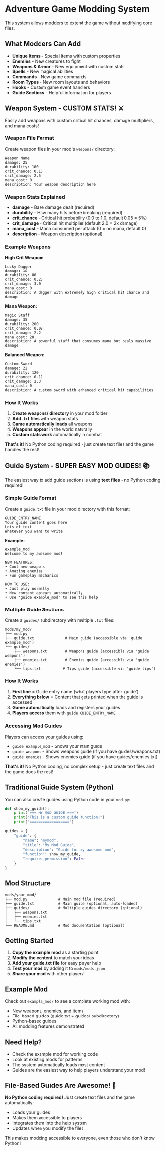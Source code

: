 # Adventure Game Modding System

This system allows modders to extend the game without modifying core files.

## What Modders Can Add

- **Unique Items** - Special items with custom properties
- **Enemies** - New creatures to fight
- **Weapons & Armor** - New equipment with custom stats
- **Spells** - New magical abilities
- **Commands** - New game commands
- **Room Types** - New room layouts and behaviors
- **Hooks** - Custom game event handlers
- **Guide Sections** - Helpful information for players

## Weapon System - CUSTOM STATS! ⚔️

Easily add weapons with custom critical hit chances, damage multipliers, and mana costs!

### Weapon File Format

Create weapon files in your mod's `weapons/` directory:

```
Weapon Name
damage: 25
durability: 100
crit_chance: 0.15
crit_damage: 2.5
mana_cost: 0
description: Your weapon description here
```

### Weapon Stats Explained

- **damage** - Base damage dealt (required)
- **durability** - How many hits before breaking (required)
- **crit_chance** - Critical hit probability (0.0 to 1.0, default 0.05 = 5%)
- **crit_damage** - Critical hit multiplier (default 2.0 = 2x damage)
- **mana_cost** - Mana consumed per attack (0 = no mana, default 0)
- **description** - Weapon description (optional)

### Example Weapons

**High Crit Weapon:**
```
Lucky Dagger
damage: 18
durability: 80
crit_chance: 0.25
crit_damage: 3.0
mana_cost: 0
description: A dagger with extremely high critical hit chance and damage
```

**Mana Weapon:**
```
Magic Staff
damage: 35
durability: 200
crit_chance: 0.08
crit_damage: 2.2
mana_cost: 20
description: A powerful staff that consumes mana but deals massive damage
```

**Balanced Weapon:**
```
Custom Sword
damage: 22
durability: 120
crit_chance: 0.12
crit_damage: 2.3
mana_cost: 0
description: A custom sword with enhanced critical hit capabilities
```

### How It Works

1. **Create weapons/ directory** in your mod folder
2. **Add .txt files** with weapon stats
3. **Game automatically loads** all weapons
4. **Weapons appear** in the world naturally
5. **Custom stats work** automatically in combat

**That's it!** No Python coding required - just create text files and the game handles the rest!

## Guide System - SUPER EASY MOD GUIDES! 📚

The easiest way to add guide sections is using **text files** - no Python coding required!

### Simple Guide Format

Create a `guide.txt` file in your mod directory with this format:

```
GUIDE_ENTRY_NAME
Your guide content goes here
Lots of text
Whatever you want to write
```

**Example:**
```
example_mod
Welcome to my awesome mod!

NEW FEATURES:
• Cool new weapons
• Amazing enemies
• Fun gameplay mechanics

HOW TO USE:
• Just play normally
• New content appears automatically
• Use 'guide example_mod' to see this help
```

### Multiple Guide Sections

Create a `guides/` subdirectory with multiple `.txt` files:

```
mods/my_mod/
├── mod.py
├── guide.txt              # Main guide (accessible via 'guide example_mod')
└── guides/
    ├── weapons.txt        # Weapons guide (accessible via 'guide weapons')
    ├── enemies.txt        # Enemies guide (accessible via 'guide enemies')
    └── tips.txt          # Tips guide (accessible via 'guide tips')
```

### How It Works

1. **First line** = Guide entry name (what players type after 'guide')
2. **Everything below** = Content that gets printed when the guide is accessed
3. **Game automatically** loads and registers your guides
4. **Players access** them with `guide GUIDE_ENTRY_NAME`

### Accessing Mod Guides

Players can access your guides using:
- `guide example_mod` - Shows your main guide
- `guide weapons` - Shows weapons guide (if you have guides/weapons.txt)
- `guide enemies` - Shows enemies guide (if you have guides/enemies.txt)

**That's it!** No Python coding, no complex setup - just create text files and the game does the rest!

## Traditional Guide System (Python)

You can also create guides using Python code in your `mod.py`:

```python
def show_my_guide():
    print("=== MY MOD GUIDE ===")
    print("This is a custom guide function!")
    print("==================")

guides = {
    "guide": {
        "name": "mymod",
        "title": "My Mod Guide",
        "description": "Guide for my awesome mod",
        "function": show_my_guide,
        "requires_permission": False
    }
}
```

## Mod Structure

```
mods/your_mod/
├── mod.py              # Main mod file (required)
├── guide.txt           # Main guide (optional, auto-loaded)
├── guides/             # Multiple guides directory (optional)
│   ├── weapons.txt
│   ├── enemies.txt
│   └── tips.txt
└── README.md           # Mod documentation (optional)
```

## Getting Started

1. **Copy the example mod** as a starting point
2. **Modify the content** to match your ideas
3. **Add your guide.txt file** for easy player help
4. **Test your mod** by adding it to `mods/mods.json`
5. **Share your mod** with other players!

## Example Mod

Check out `example_mod/` to see a complete working mod with:
- New weapons, enemies, and items
- File-based guides (guide.txt + guides/ subdirectory)
- Python-based guides
- All modding features demonstrated

## Need Help?

- Check the example mod for working code
- Look at existing mods for patterns
- The system automatically loads most content
- Guides are the easiest way to help players understand your mod!

## File-Based Guides Are Awesome! 🎉

**No Python coding required!** Just create text files and the game automatically:
- Loads your guides
- Makes them accessible to players
- Integrates them into the help system
- Updates when you modify the files

This makes modding accessible to everyone, even those who don't know Python!
